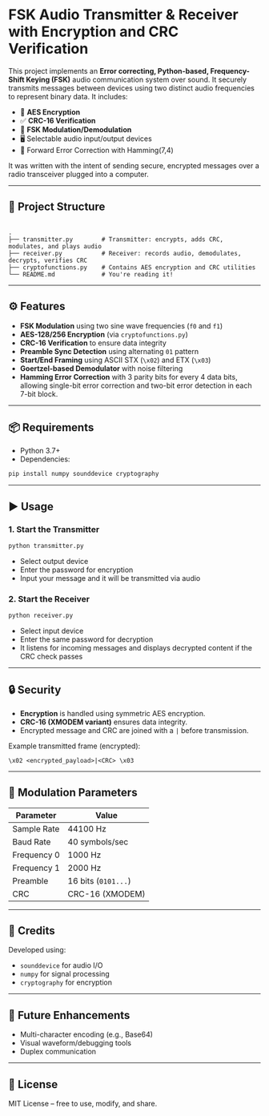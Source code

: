# FSK Audio Transmitter & Receiver with Encryption and CRC Verification

This project implements an **Error correcting, Python-based, Frequency-Shift Keying (FSK)** audio communication system over sound. It securely transmits messages between devices using two distinct audio frequencies to represent binary data. It includes:

- 🔐 **AES Encryption**
- ✅ **CRC-16 Verification**
- 📡 **FSK Modulation/Demodulation**
- 🖥️ Selectable audio input/output devices
- 🔑 Forward Error Correction with Hamming(7,4)

It was written with the intent of sending secure, encrypted messages over a radio transceiver plugged into a computer.

---

## 📁 Project Structure

```

.
├── transmitter.py        # Transmitter: encrypts, adds CRC, modulates, and plays audio
├── receiver.py           # Receiver: records audio, demodulates, decrypts, verifies CRC
├── cryptofunctions.py    # Contains AES encryption and CRC utilities
└── README.md             # You're reading it!

````

---

## ⚙️ Features

- **FSK Modulation** using two sine wave frequencies (`f0` and `f1`)
- **AES-128/256 Encryption** (via `cryptofunctions.py`)
- **CRC-16 Verification** to ensure data integrity
- **Preamble Sync Detection** using alternating `01` pattern
- **Start/End Framing** using ASCII STX (`\x02`) and ETX (`\x03`)
- **Goertzel-based Demodulator** with noise filtering
- **Hamming Error Correction** with 3 parity bits for every 4 data bits, allowing single-bit error correction and two-bit error detection in each 7-bit block.

---

## 📦 Requirements

- Python 3.7+
- Dependencies:

```bash
pip install numpy sounddevice cryptography
````

---

## ▶️ Usage

### 1. Start the Transmitter

```bash
python transmitter.py
```

* Select output device
* Enter the password for encryption
* Input your message and it will be transmitted via audio

### 2. Start the Receiver

```bash
python receiver.py
```

* Select input device
* Enter the same password for decryption
* It listens for incoming messages and displays decrypted content if the CRC check passes

---

## 🔒 Security

* **Encryption** is handled using symmetric AES encryption.
* **CRC-16 (XMODEM variant)** ensures data integrity.
* Encrypted message and CRC are joined with a `|` before transmission.

Example transmitted frame (encrypted):

```
\x02 <encrypted_payload>|<CRC> \x03
```

---

## 📡 Modulation Parameters

| Parameter   | Value               |
| ----------- | ------------------- |
| Sample Rate | 44100 Hz            |
| Baud Rate   | 40 symbols/sec      |
| Frequency 0 | 1000 Hz             |
| Frequency 1 | 2000 Hz             |
| Preamble    | 16 bits (`0101...`) |
| CRC         | CRC-16 (XMODEM)     |

---

## 🧠 Credits

Developed using:

* `sounddevice` for audio I/O
* `numpy` for signal processing
* `cryptography` for encryption

---

## 🚧 Future Enhancements

* Multi-character encoding (e.g., Base64)
* Visual waveform/debugging tools
* Duplex communication

---

## 📜 License

MIT License – free to use, modify, and share.
